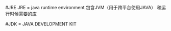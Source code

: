 #JRE
  JRE = java runtime environment 包含JVM（用于跨平台使用JAVA） 和运行时候需要的库
  
 #JDK = JAVA DEVELOPMENT KIT
 
